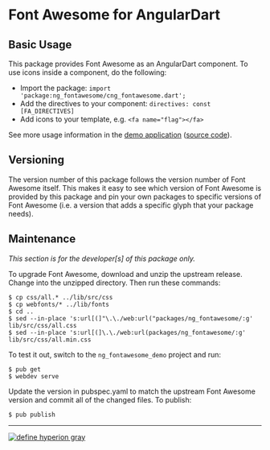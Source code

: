 # Font Awesome for AngularDart

## Basic Usage

This package provides Font Awesome as an AngularDart component. To use icons
inside a component, do the following:

* Import the package: `import 'package:ng_fontawesome/cng_fontawesome.dart';`
* Add the directives to your component: `directives: const [FA_DIRECTIVES]`
* Add icons to your template, e.g. `<fa name="flag"></fa>`

See more usage information in the [demo
application](https://hyperiongray.github.io/ng_fontawesome_demo/) ([source 
code](https://github.com/hyperiongray/ng_fontawesome_demo)).

## Versioning

The version number of this package follows the version number of Font Awesome
itself. This makes it easy to see which version of Font Awesome is provided by
this package and pin your own packages to specific versions of Font Awesome
(i.e. a version that adds a specific glyph that your package needs).

## Maintenance

_This section is for the developer[s] of this package only._

To upgrade Font Awesome, download and unzip the upstream release. Change into
the unzipped directory. Then run these commands:

    $ cp css/all.* ../lib/src/css
    $ cp webfonts/* ../lib/fonts
    $ cd ..
    $ sed --in-place 's:url[(]"\.\./web:url("packages/ng_fontawesome/:g' lib/src/css/all.css
    $ sed --in-place 's:url[(]\.\./web:url(packages/ng_fontawesome/:g' lib/src/css/all.min.css

To test it out, switch to the `ng_fontawesome_demo` project and run:

    $ pub get
    $ webdev serve

Update the version in pubspec.yaml to match the upstream Font Awesome version and
commit all of the changed files. To publish:

    $ pub publish

---

[![define hyperion gray](https://hyperiongray.s3.amazonaws.com/define-hg.svg)](https://www.hyperiongray.com/?pk_campaign=github&pk_kwd=ng_fontawesome "Hyperion Gray")
